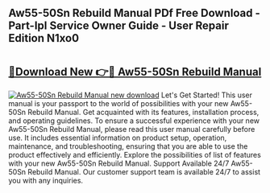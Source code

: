 ## Aw55-50Sn Rebuild Manual PDf Free Download - Part-IpI Service Owner Guide - User Repair Edition N1xo0

# <h2><a href="http://bc26963.oget.top/?id=Aw55-50Sn+Rebuild+Manual">🔗Download New 👉🔴 Aw55-50Sn Rebuild Manual</a></h2>

[![Aw55-50Sn Rebuild Manual new download](https://i.imgur.com/5g1atiW.png)](http://bc26963.oget.top/?id=Aw55-50Sn+Rebuild+Manual)
Let's Get Started! This user manual is your passport to the world of possibilities with your new Aw55-50Sn Rebuild Manual. Get acquainted with its features, installation process, and operating guidelines. To ensure a successful experience with your new Aw55-50Sn Rebuild Manual, please read this user manual carefully before use. It includes essential information on product setup, operation, maintenance, and troubleshooting, ensuring that you are able to use the product effectively and efficiently. Explore the possibilities of list of features with your new Aw55-50Sn Rebuild Manual. Support Available 24/7 Aw55-50Sn Rebuild Manual. Our customer support team is available 24/7 to assist you with any inquiries.
